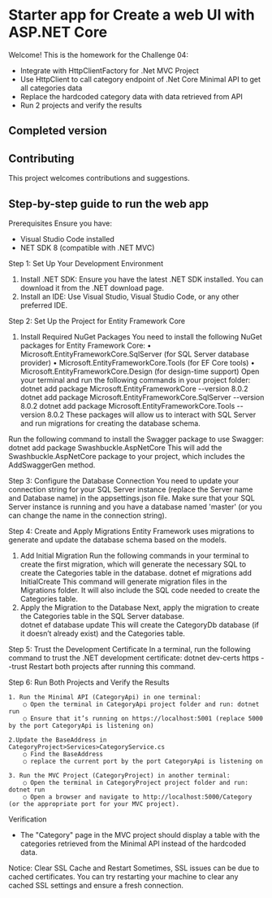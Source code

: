 # Starter app for Create a web UI with ASP.NET Core

Welcome! This is the homework for the Challenge 04:
- Integrate with HttpClientFactory for .Net MVC Project
- Use HttpClient to call category endpoint of .Net Core Minimal API to get all categories data
- Replace the hardcoded category data with data retrieved from API
- Run 2 projects and verify the results

## Completed version


## Contributing

This project welcomes contributions and suggestions.  

## Step-by-step guide to run the web app

Prerequisites
Ensure you have:
- Visual Studio Code installed
- NET SDK 8 (compatible with .NET MVC)

Step 1: Set Up Your Development Environment
1. Install .NET SDK: Ensure you have the latest .NET SDK installed. You can download it from the .NET download page.
2. Install an IDE: Use Visual Studio, Visual Studio Code, or any other preferred IDE.

Step 2: Set Up the Project for Entity Framework Core
1. Install Required NuGet Packages
You need to install the following NuGet packages for Entity Framework Core:
	• Microsoft.EntityFrameworkCore.SqlServer (for SQL Server database provider)
	• Microsoft.EntityFrameworkCore.Tools (for EF Core tools)
	• Microsoft.EntityFrameworkCore.Design (for design-time support)
Open your terminal and run the following commands in your project folder:
	dotnet add package Microsoft.EntityFrameworkCore --version 8.0.2
	dotnet add package Microsoft.EntityFrameworkCore.SqlServer --version 8.0.2
	dotnet add package Microsoft.EntityFrameworkCore.Tools --version 8.0.2
These packages will allow us to interact with SQL Server and run migrations for creating the database schema.

Run the following command to install the Swagger package to use Swagger:
	dotnet add package Swashbuckle.AspNetCore
	This will add the Swashbuckle.AspNetCore package to your project, which includes the AddSwaggerGen method.

Step 3: Configure the Database Connection
You need to update your connection string for your SQL Server instance (replace the Server name and Database name) in the appsettings.json file.
Make sure that your SQL Server instance is running and you have a database named 'master' (or you can change the name in the connection string).

Step 4: Create and Apply Migrations
Entity Framework uses migrations to generate and update the database schema based on the models.
1. Add Initial Migration
Run the following commands in your terminal to create the first migration, which will generate the necessary SQL to create the Categories table in the database.
	dotnet ef migrations add InitialCreate
This command will generate migration files in the Migrations folder. It will also include the SQL code needed to create the Categories table.
2. Apply the Migration to the Database
Next, apply the migration to create the Categories table in the SQL Server database.	
	dotnet ef database update
This will create the CategoryDb database (if it doesn’t already exist) and the Categories table.

Step 5: Trust the Development Certificate
In a terminal, run the following command to trust the .NET development certificate:
	dotnet dev-certs https --trust
Restart both projects after running this command.
	
Step 6: Run Both Projects and Verify the Results
	
 	1. Run the Minimal API (CategoryApi) in one terminal:
		○ Open the terminal in CategoryApi project folder and run: dotnet run
		○ Ensure that it’s running on https://localhost:5001 (replace 5000 by the port CategoryApi is listening on)
		
	2.Update the BaseAddress in CategoryProject>Services>CategoryService.cs 
		○ Find the BaseAddress
		○ replace the current port by the port CategoryApi is listening on

  	3. Run the MVC Project (CategoryProject) in another terminal:
		○ Open the terminal in CategoryProject project folder and run:	dotnet run
		○ Open a browser and navigate to http://localhost:5000/Category (or the appropriate port for your MVC project).


Verification
- The "Category" page in the MVC project should display a table with the categories retrieved from the Minimal API instead of the hardcoded data.

Notice:
Clear SSL Cache and Restart
Sometimes, SSL issues can be due to cached certificates. You can try restarting your machine to clear any cached SSL settings and ensure a fresh connection.
